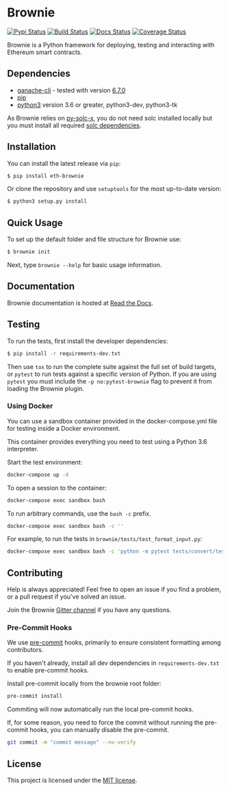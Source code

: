 # Brownie

[![Pypi Status](https://img.shields.io/pypi/v/eth-brownie.svg)](https://pypi.org/project/eth-brownie/) [![Build Status](https://img.shields.io/travis/com/iamdefinitelyahuman/brownie.svg)](https://travis-ci.com/iamdefinitelyahuman/brownie) [![Docs Status](https://readthedocs.org/projects/eth-brownie/badge/?version=latest)](https://eth-brownie.readthedocs.io/en/latest/) [![Coverage Status](https://coveralls.io/repos/github/iamdefinitelyahuman/brownie/badge.svg?branch=master)](https://coveralls.io/github/iamdefinitelyahuman/brownie?branch=master)

Brownie is a Python framework for deploying, testing and interacting with Ethereum smart contracts.

## Dependencies

* [ganache-cli](https://github.com/trufflesuite/ganache-cli) - tested with version [6.7.0](https://github.com/trufflesuite/ganache-cli/releases/tag/v6.7.0)
* [pip](https://pypi.org/project/pip/)
* [python3](https://www.python.org/downloads/release/python-368/) version 3.6 or greater, python3-dev, python3-tk

As Brownie relies on [py-solc-x](https://github.com/iamdefinitelyahuman/py-solc-x), you do not need solc installed locally but you must install all required [solc dependencies](https://solidity.readthedocs.io/en/latest/installing-solidity.html#binary-packages).

## Installation

You can install the latest release via ``pip``:

```bash
$ pip install eth-brownie
```

Or clone the repository and use ``setuptools`` for the most up-to-date version:

```bash
$ python3 setup.py install
```

## Quick Usage

To set up the default folder and file structure for Brownie use:

```bash
$ brownie init
```

Next, type ``brownie --help`` for basic usage information.

## Documentation

Brownie documentation is hosted at [Read the Docs](https://eth-brownie.readthedocs.io/en/latest/).

## Testing

To run the tests, first install the developer dependencies:

```bash
$ pip install -r requirements-dev.txt
```

Then use ``tox`` to run the complete suite against the full set of build targets, or ``pytest`` to run tests against a specific version of Python. If you are using ``pytest`` you must include the ``-p no:pytest-brownie`` flag to prevent it from loading the Brownie plugin.

### Using Docker

You can use a sandbox container provided in the docker-compose.yml file for testing inside a Docker environment.

This container provides everything you need to test using a Python 3.6 interpreter.

Start the test environment:

```bash
docker-compose up -d
```

To open a session to the container:
```bash
docker-compose exec sandbox bash
```

To run arbitrary commands, use the `bash -c` prefix.
```bash
docker-compose exec sandbox bash -c ''
```

For example, to run the tests in `brownie/tests/test_format_input.py`:
```bash
docker-compose exec sandbox bash -c 'python -m pytest tests/convert/test_format_input.py'
```

## Contributing

Help is always appreciated! Feel free to open an issue if you find a problem, or a pull request if you've solved an issue.

Join the Brownie [Gitter channel](https://gitter.im/eth-brownie/community) if you have any questions.

### Pre-Commit Hooks

We use [pre-commit](https://pre-commit.com/) hooks, primarily to ensure consistent formatting among contributors.

If you haven't already, install all dev dependencies in `requirements-dev.txt` to enable pre-commit hooks.

Install pre-commit locally from the brownie root folder:

```bash
pre-commit install
```

Commiting will now automatically run the local pre-commit hooks.

If, for some reason, you need to force the commit without running the pre-commit hooks, you can manually disable the pre-commit.
```bash
git commit -m "commit message" --no-verify
```

## License

This project is licensed under the [MIT license](LICENSE).
